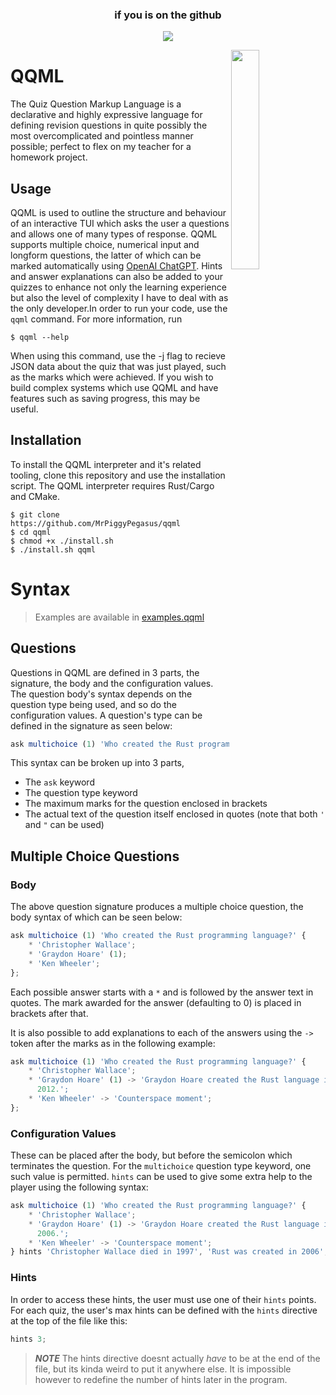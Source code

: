 <center>
  <h3>if you is on the github</h3>

  <img src="https://gitlab.com/MrPiggyPegasus/qqml/-/raw/main/go-to-the-gitlab.jpg?ref_type=heads">
</center>

<img align="right" width="30%"
src="https://gitlab.com/MrPiggyPegasus/qqml/-/raw/main/logo.png?ref_type=heads">

# QQML 
The Quiz Question Markup Language is a declarative and highly expressive
language for defining revision questions in quite possibly the most
overcomplicated and pointless manner possible; perfect to flex on my teacher
for a homework project.

## Usage

QQML is used to outline the structure and behaviour of an
interactive TUI which asks the user a questions and allows one of many
types of response. QQML supports multiple choice, numerical input and
longform questions, the latter of which can be marked automatically using
[OpenAI ChatGPT](https://openai.com/chatgpt). Hints and answer
explanations can also be added to your quizzes to enhance not only the
learning experience but also the level of complexity I have to deal with
as the only developer.In order to run your code, use the `qqml` command. For more information, run

```
$ qqml --help
```

When using this command, use the -j flag to recieve JSON data about the quiz
that was just played, such as the marks which were achieved. If you wish to
build complex systems which use QQML and have features such as saving progress,
this may be useful.

## Installation 

To install the QQML interpreter and it's related tooling, clone this repository
and use the installation script. The QQML interpreter requires Rust/Cargo and CMake.

```
$ git clone https://github.com/MrPiggyPegasus/qqml
$ cd qqml
$ chmod +x ./install.sh
$ ./install.sh qqml
```

# Syntax

> Examples are available in [examples.qqml](https://gitlab.com/MrPiggyPegasus/qqml/-/blob/15e8491e57b39f3c0da45b8f0c865faf4ba70a03/example.qqml)

## Questions

Questions in QQML are defined in 3 parts, the signature, the body and the
configuration values. The question body's syntax depends on the question
type being used, and so do the configuration values. A question's
type can be defined in the signature as seen below:

``` javascript
ask multichoice (1) 'Who created the Rust programming language?'
```

This syntax can be broken up into 3 parts,

* The `ask` keyword
* The question type keyword
* The maximum marks for the question enclosed in brackets
* The actual text of the question itself enclosed in quotes (note that both `'`
  and `"` can be used)

## Multiple Choice Questions

### Body

The above question signature produces a multiple choice question, the body
syntax of which can be seen below:

```javascript
ask multichoice (1) 'Who created the Rust programming language?' {
    * 'Christopher Wallace';
    * 'Graydon Hoare' (1);
    * 'Ken Wheeler';
};
```

Each possible answer starts with a `*` and is followed by the answer text
in quotes. The mark awarded for the answer (defaulting to 0) is placed in
brackets after that.

It is also possible to add explanations to each of the answers using the
`->` token after the marks as in the following example:

```javascript
ask multichoice (1) 'Who created the Rust programming language?' {
    * 'Christopher Wallace';
    * 'Graydon Hoare' (1) -> 'Graydon Hoare created the Rust language in
      2012.';
    * 'Ken Wheeler' -> 'Counterspace moment';
};
```

### Configuration Values

These can be placed after the body, but before the semicolon which
terminates the question. For the `multichoice` question type keyword, one
such value is permitted. `hints` can be used to give some extra help to
the player using the following syntax:

```javascript
ask multichoice (1) 'Who created the Rust programming language?' {
    * 'Christopher Wallace';
    * 'Graydon Hoare' (1) -> 'Graydon Hoare created the Rust language in
      2006.';
    * 'Ken Wheeler' -> 'Counterspace moment';
} hints 'Christopher Wallace died in 1997', 'Rust was created in 2006';
```

### Hints

In order to access these hints, the user must use one of their `hints`
points. For each quiz, the user's max hints can be defined with the
`hints` directive at the top of the file like this:

``` javascript
hints 3;
```

> **_NOTE_** The hints directive doesnt actually *have* to be at the end of the
> file, but its kinda weird to put it anywhere else. It is impossible however
> to redefine the number of hints later in the program.
